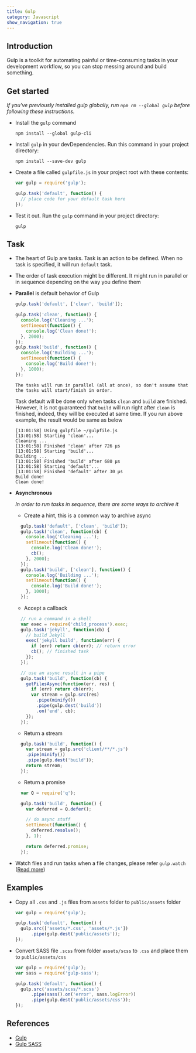 ```yaml
---
title: Gulp
category: Javascript
show_navigation: true
---
```


## Introduction

Gulp is a toolkit for automating painful or time-consuming tasks in your development workflow, so you can stop messing around and build something.

## Get started

*If you've previously installed gulp globally, run `npm rm --global gulp` before following these instructions.*

- Install the `gulp` command

  ```shell
  npm install --global gulp-cli
  ```

- Install `gulp` in your devDependencies. Run this command in your project directory:

  ```shell
  npm install --save-dev gulp
  ```

- Create a file called `gulpfile.js` in your project root with these contents:

  ```javascript
  var gulp = require('gulp');

  gulp.task('default', function() {
    // place code for your default task here
  });
  ```

- Test it out. Run the `gulp` command in your project directory:

  ```shell
  gulp
  ```
## Task

- The heart of Gulp are tasks. Task is an action to be defined. When no task is specified,
it will run `default` task.

- The order of task execution might be different. It might run in parallel or in sequence depending
on the way you define them

- **Parallel** is default behavior of Gulp

  ```javascript
  gulp.task('default', ['clean', 'build']);

  gulp.task('clean', function() {
    console.log('Cleaning ...');
    setTimeout(function() {
      console.log('Clean done!');
    }, 2000);
  });
  gulp.task('build', function() {
    console.log('Building ...');
    setTimeout(function() {
      console.log('Build done!');
    }, 1000);
  });
  ```

  `The tasks will run in parallel (all at once), so don't assume that the tasks will start/finish in order.`

  Task default will be done only when tasks `clean` and `build` are finished. However, it is not
  guaranteed that `build` will run right after `clean` is finished, indeed, they will be executed
  at same time. If you run above example, the result would be same as below

  ```shell
  [13:01:58] Using gulpfile ~/gulpfile.js
  [13:01:58] Starting 'clean'...
  Cleaning ...
  [13:01:58] Finished 'clean' after 726 μs
  [13:01:58] Starting 'build'...
  Building ...
  [13:01:58] Finished 'build' after 680 μs
  [13:01:58] Starting 'default'...
  [13:01:58] Finished 'default' after 30 μs
  Build done!
  Clean done!
  ```

- **Asynchronous**

  _In order to run tasks in sequence, there are some ways to archive it_

  + Create a hint, this is a common way to archive async

  ```javascript
    gulp.task('default', ['clean', 'build']);
    gulp.task('clean', function(cb) {
      console.log('Cleaning ...');
      setTimeout(function() {
        console.log('Clean done!');
        cb();
      }, 2000);
    });
    gulp.task('build', ['clean'], function() {
      console.log('Building ...');
      setTimeout(function() {
        console.log('Build done!');
      }, 1000);
    });
  ```

  + Accept a callback

  ```javascript
    // run a command in a shell
    var exec = require('child_process').exec;
    gulp.task('jekyll', function(cb) {
      // build Jekyll
      exec('jekyll build', function(err) {
        if (err) return cb(err); // return error
        cb(); // finished task
      });
    });

    // use an async result in a pipe
    gulp.task('build', function(cb) {
      getFilesAsync(function(err, res) {
        if (err) return cb(err);
        var stream = gulp.src(res)
          .pipe(minify())
          .pipe(gulp.dest('build'))
          .on('end', cb);
      });
    });
  ```

  + Return a stream

  ```javascript
    gulp.task('build', function() {
      var stream = gulp.src('client/**/*.js')
      .pipe(minify())
      .pipe(gulp.dest('build'));
      return stream;
    });
  ```

  + Return a promise

  ```javascript
    var Q = require('q');

    gulp.task('build', function() {
      var deferred = Q.defer();

      // do async stuff
      setTimeout(function() {
        deferred.resolve();
      }, 1);

      return deferred.promise;
    });
  ```

- Watch files and run tasks when a file changes, please refer `gulp.watch` ([Read more](https://github.com/gulpjs/gulp/blob/master/docs/API.md#gulpwatchglob--opts-tasks-or-gulpwatchglob--opts-cb))

## Examples

- Copy all `.css` and `.js` files from `assets` folder to `public/assets` folder

  ```javascript
  var gulp = require('gulp');

  gulp.task('default', function() {
    gulp.src(['assets/*.css', 'assets/*.js'])
        .pipe(gulp.dest('public/assets'));
  });
  ```

- Convert SASS file `.scss` from folder `assets/scss` to `.css` and place them to `public/assets/css`

  ```javascript
  var gulp = require('gulp');
  var sass = require('gulp-sass');

  gulp.task('default', function() {
    gulp.src('assets/scss/*.scss')
        .pipe(sass().on('error', sass.logError))
        .pipe(gulp.dest('public/assets/css'));
  });
  ```

## References

- [Gulp](https://github.com/gulpjs/gulp/blob/master/docs/API.md)
- [Gulp SASS](https://www.npmjs.com/package/gulp-sass)
